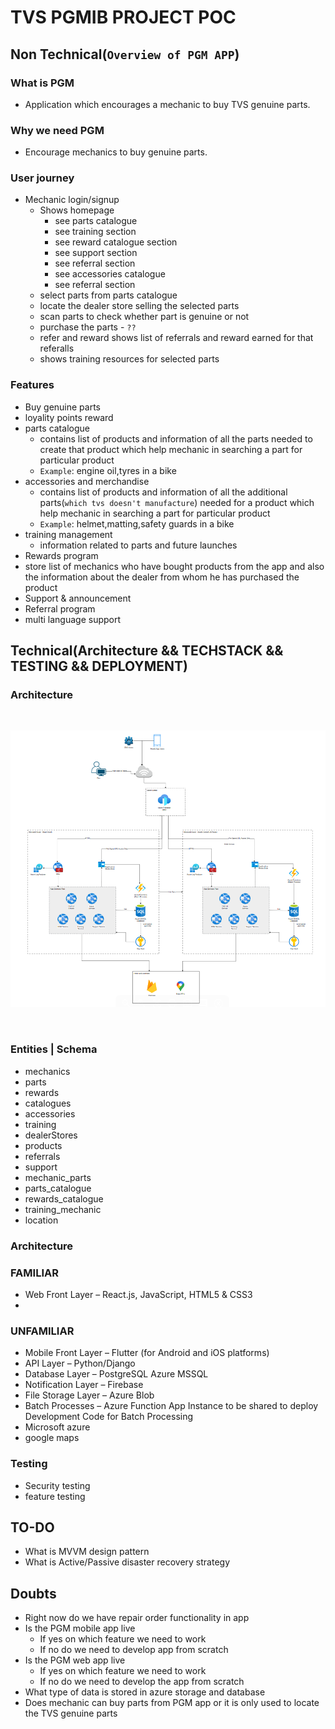 # TVS PGMIB PROJECT POC

## Non Technical(`Overview of PGM APP`)

### What is PGM
- Application which encourages a mechanic to buy TVS genuine parts.

### Why we need PGM
- Encourage mechanics to buy genuine parts.

### User journey

- Mechanic login/signup
    - Shows homepage
        - see parts catalogue
        - see training section
        - see reward catalogue section
        - see support section
        - see referral section
        - see accessories catalogue
        - see referral section
    - select parts from parts catalogue
    - locate the dealer store selling the selected parts
    - scan parts to check whether part is genuine or not
    - purchase the parts - `??`
    - refer and reward shows list of referrals and reward earned for that referalls
    - shows training resources for selected parts 

### Features
- Buy genuine parts
- loyality points reward
- parts catalogue
    - contains list of products and information of all the parts needed to create that product which help mechanic in searching a part for particular product
    - `Example`: engine oil,tyres in a bike
- accessories and merchandise
    - contains list of products and information of all the additional parts(`which tvs doesn't manufacture`) needed for a product which help mechanic in searching a part for particular product
    - `Example`: helmet,matting,safety guards in a bike
- training management
    - information related to parts and future launches
- Rewards program
- store list of mechanics who have bought products from the app and also the information about the dealer from whom he has purchased the product
- Support & announcement
- Referral program
- multi language support

## Technical(Architecture && TECHSTACK && TESTING  && DEPLOYMENT)

### Architecture

<br>

![PGM ARCHITECTURE](assets/pgm_architecture.png)

<br>



### Entities | Schema
- mechanics
- parts
- rewards
- catalogues
- accessories
- training
- dealerStores
- products
- referrals
- support
- mechanic_parts
- parts_catalogue
- rewards_catalogue
- training_mechanic
- location

### Architecture

### FAMILIAR
- Web Front Layer – React.js, JavaScript, HTML5 & CSS3
- 
### UNFAMILIAR
- Mobile Front Layer – Flutter (for Android and iOS platforms)
- API Layer – Python/Django
- Database Layer – PostgreSQL   Azure MSSQL
- Notification Layer – Firebase
- File Storage Layer – Azure Blob
- Batch Processes – Azure Function App Instance to be shared to deploy Development Code for Batch Processing
- Microsoft azure
- google maps

### Testing 
- Security testing
- feature testing

## TO-DO
- What is MVVM design pattern
- What is Active/Passive disaster recovery strategy
## Doubts
- Right now do we have repair order functionality in app
- Is the PGM mobile app live
    - If yes on which feature we need to work
    - If no do we need to develop app from scratch
- Is the PGM web app live
    - If yes on which feature we need to work
    - If no do we need to develop the app from scratch
- What type of data is stored in azure storage and database
- Does mechanic can buy parts from PGM app or it is only used to locate the TVS genuine parts





